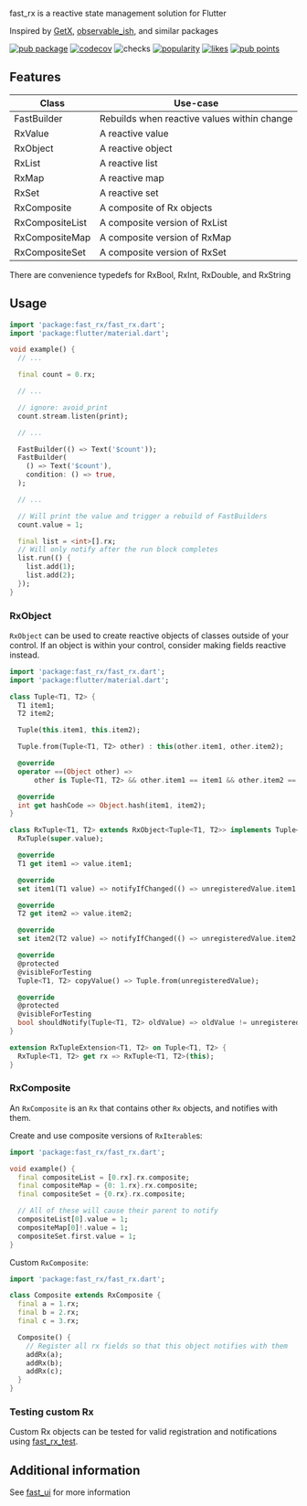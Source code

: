 fast_rx is a reactive state management solution for Flutter

Inspired by [GetX](https://pub.dev/packages/get), [observable_ish](https://pub.dev/packages/observable_ish), and similar packages

[![pub package](https://img.shields.io/pub/v/fast_rx.svg?label=fast_rx)](https://pub.dev/packages/fast_rx)
[![codecov](https://codecov.io/gh/Rexios80/fast_ui/branch/master/graph/badge.svg?flag=fast_rx)](https://codecov.io/gh/Rexios80/fast_ui)
![checks](https://img.shields.io/github/checks-status/Rexios80/fast_ui/master)
[![popularity](https://badges.bar/fast_rx/popularity)](https://pub.dev/packages/fast_rx/score)
[![likes](https://badges.bar/fast_rx/likes)](https://pub.dev/packages/fast_rx/score)
[![pub points](https://badges.bar/fast_rx/pub%20points)](https://pub.dev/packages/fast_rx/score)

## Features
| Class           | Use-case                                    |
| --------------- | ------------------------------------------- |
| FastBuilder     | Rebuilds when reactive values within change |
| RxValue<T>      | A reactive value                            |
| RxObject<T>     | A reactive object                           |
| RxList<E>       | A reactive list                             |
| RxMap<E>        | A reactive map                              |
| RxSet<E>        | A reactive set                              |
| RxComposite     | A composite of Rx objects                   |
| RxCompositeList | A composite version of RxList               |
| RxCompositeMap  | A composite version of RxMap                |
| RxCompositeSet  | A composite version of RxSet                |

There are convenience typedefs for RxBool, RxInt, RxDouble, and RxString

## Usage
<!-- embedme readme/usage.dart -->
```dart
import 'package:fast_rx/fast_rx.dart';
import 'package:flutter/material.dart';

void example() {
  // ...

  final count = 0.rx;

  // ...

  // ignore: avoid_print
  count.stream.listen(print);

  // ...

  FastBuilder(() => Text('$count'));
  FastBuilder(
    () => Text('$count'),
    condition: () => true,
  );

  // ...

  // Will print the value and trigger a rebuild of FastBuilders
  count.value = 1;

  final list = <int>[].rx;
  // Will only notify after the run block completes
  list.run(() {
    list.add(1);
    list.add(2);
  });
}

```

### RxObject
`RxObject` can be used to create reactive objects of classes outside of your control.
If an object is within your control, consider making fields reactive instead.

<!-- embedme test/rx/rx_tuple.dart -->
```dart
import 'package:fast_rx/fast_rx.dart';
import 'package:flutter/material.dart';

class Tuple<T1, T2> {
  T1 item1;
  T2 item2;

  Tuple(this.item1, this.item2);

  Tuple.from(Tuple<T1, T2> other) : this(other.item1, other.item2);

  @override
  operator ==(Object other) =>
      other is Tuple<T1, T2> && other.item1 == item1 && other.item2 == item2;

  @override
  int get hashCode => Object.hash(item1, item2);
}

class RxTuple<T1, T2> extends RxObject<Tuple<T1, T2>> implements Tuple<T1, T2> {
  RxTuple(super.value);

  @override
  T1 get item1 => value.item1;

  @override
  set item1(T1 value) => notifyIfChanged(() => unregisteredValue.item1 = value);

  @override
  T2 get item2 => value.item2;

  @override
  set item2(T2 value) => notifyIfChanged(() => unregisteredValue.item2 = value);

  @override
  @protected
  @visibleForTesting
  Tuple<T1, T2> copyValue() => Tuple.from(unregisteredValue);

  @override
  @protected
  @visibleForTesting
  bool shouldNotify(Tuple<T1, T2> oldValue) => oldValue != unregisteredValue;
}

extension RxTupleExtension<T1, T2> on Tuple<T1, T2> {
  RxTuple<T1, T2> get rx => RxTuple<T1, T2>(this);
}

```

### RxComposite
An `RxComposite` is an `Rx` that contains other `Rx` objects, and notifies with them.

Create and use composite versions of `RxIterable`s:
<!-- embedme readme/rx_composite.dart -->
```dart
import 'package:fast_rx/fast_rx.dart';

void example() {
  final compositeList = [0.rx].rx.composite;
  final compositeMap = {0: 1.rx}.rx.composite;
  final compositeSet = {0.rx}.rx.composite;

  // All of these will cause their parent to notify
  compositeList[0].value = 1;
  compositeMap[0]!.value = 1;
  compositeSet.first.value = 1;
}

```

Custom `RxComposite`:
<!-- embedme test/rx/composite/composite.dart -->
```dart
import 'package:fast_rx/fast_rx.dart';

class Composite extends RxComposite {
  final a = 1.rx;
  final b = 2.rx;
  final c = 3.rx;

  Composite() {
    // Register all rx fields so that this object notifies with them
    addRx(a);
    addRx(b);
    addRx(c);
  }
}

```

### Testing custom Rx
Custom Rx objects can be tested for valid registration and notifications using [fast_rx_test](https://pub.dev/packages/fast_rx_test).

## Additional information
See [fast_ui](https://pub.dev/packages/fast_ui) for more information